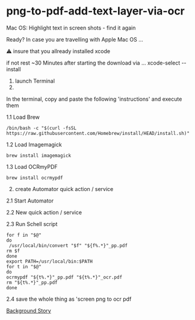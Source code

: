 # png-to-pdf-add-text-layer-via-ocr
Mac OS: Highlight text in screen shots - find it again

Ready? In case you are travelling with Apple Mac OS ...

⚠️ insure that you allready installed xcode 

if not rest ~30 Minutes after starting the download via
...
xcode-select --install

1. launch Terminal
2. 
In the terminal, copy and paste the following 'instructions' and execute them

1.1 Load Brew

```
/bin/bash -c "$(curl -fsSL https://raw.githubusercontent.com/Homebrew/install/HEAD/install.sh)"
```
1.2 Load Imagemagick
```
brew install imagemagick
```
1.3 Load OCRmyPDF
```
brew install ocrmypdf
```
2. create Automator quick action / service

2.1 Start Automator

2.2 New quick action / service

2.3 Run Schell script
```
for f in "$@"
do 
 /usr/local/bin/convert "$f" "${f%.*}"_pp.pdf
rm $f
done
export PATH=/usr/local/bin:$PATH
for t in "$@"
do 
ocrmypdf "${t%.*}"_pp.pdf "${t%.*}"_ocr.pdf
rm "${t%.*}"_pp.pdf
done
```
2.4 save the whole thing as 'screen png to ocr pdf

[Background Story](https://www.linkedin.com/posts/joergoyen_hazel-automator-ocr-activity-6839579524485709824-DxRs)
